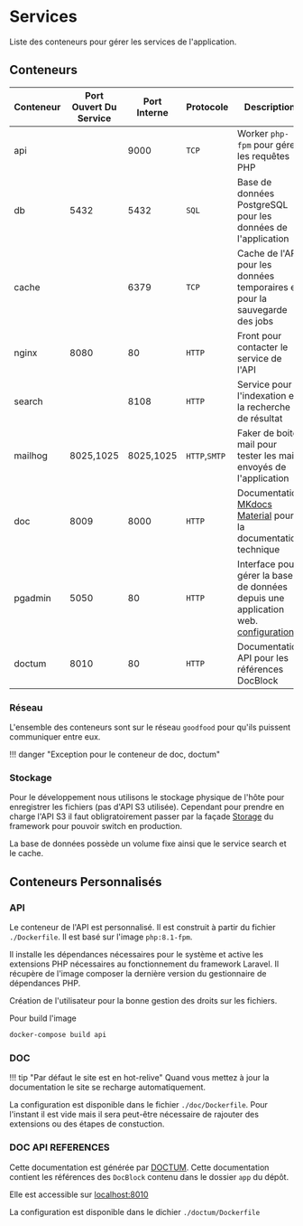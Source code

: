 # Services

Liste des conteneurs pour gérer les services de l'application.

## Conteneurs

|Conteneur|Port Ouvert Du Service|Port Interne|Protocole|Description|Env|
|-|-|-|-|-|-|
|api||9000|`TCP`|Worker `php-fpm` pour gérer les requêtes PHP|PROD|
|db|5432|5432|`SQL`|Base de données PostgreSQL pour les données de l'application|PROD|
|cache||6379|`TCP`|Cache de l'API pour les données temporaires et pour la sauvegarde des jobs|PROD|
|nginx|8080|80|`HTTP`| Front pour contacter le service de l'API|PROD|
|search||8108|`HTTP`| Service pour l'indexation et la recherche de résultat|PROD|
|mailhog|8025,1025|8025,1025|`HTTP`,`SMTP`|Faker de boite mail pour tester les mails envoyés de l'application|DEV|
|doc|8009|8000|`HTTP`|Documentation [MKdocs Material](https://squidfunk.github.io/mkdocs-material/) pour la documentation technique|DEV|
|pgadmin|5050|80|`HTTP`|Interface pour gérer la base de données depuis une application web. [configuration](/services/PGADMIN)|PROD|
|doctum|8010|80|`HTTP`|Documentation API pour les références DocBlock|DEV|

### Réseau

L'ensemble des conteneurs sont sur le réseau `goodfood` pour qu'ils puissent communiquer entre eux.

!!! danger "Exception pour le conteneur de doc, doctum"

### Stockage

Pour le développement nous utilisons le stockage physique de l'hôte pour enregistrer les fichiers (pas d'API S3 utilisée). Cependant pour prendre en charge l'API S3 il faut obligratoirement passer par la façade [Storage](https://laravel.com/docs/8.x/filesystem) du framework pour pouvoir switch en production.

La base de données possède un volume fixe ainsi que le service search et le cache.


## Conteneurs Personnalisés

### API

Le conteneur de l'API est personnalisé. Il est construit à partir du fichier `./Dockerfile`. Il est basé sur l'image `php:8.1-fpm`. 

Il installe les dépendances nécessaires pour le système et active les extensions PHP nécessaires au fonctionnement du framework Laravel. Il récupère de l'image composer la dernière version du gestionnaire de dépendances PHP.

Création de l'utilisateur pour la bonne gestion des droits sur les fichiers.

Pour build l'image

```bash
docker-compose build api
```

### DOC

!!! tip "Par défaut le site est en hot-relive"
    Quand vous mettez à jour la documentation le site se recharge automatiquement.

La configuration est disponible dans le fichier `./doc/Dockerfile`. Pour l'instant il est vide mais il sera peut-être nécessaire de rajouter des extensions ou des étapes de constuction.


### DOC API REFERENCES

Cette documentation est générée par [DOCTUM](https://github.com/code-lts/doctum). Cette documentation contient les références des `DocBlock` contenu dans le dossier `app` du dépôt.

Elle est accessible sur [localhost:8010](http://localhost:8010)

La configuration est disponible dans le dichier `./doctum/Dockerfile`

